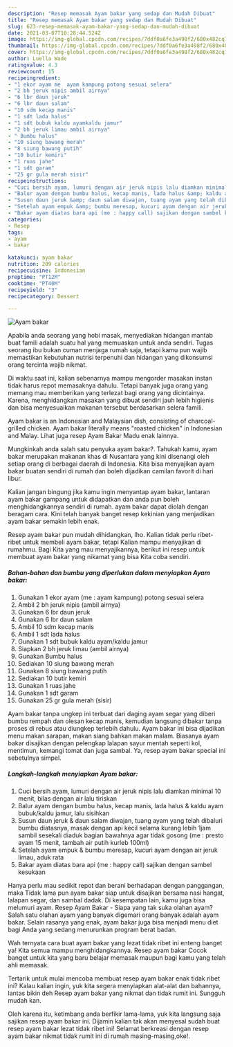 ```yaml
---
description: "Resep memasak Ayam bakar yang sedap dan Mudah Dibuat"
title: "Resep memasak Ayam bakar yang sedap dan Mudah Dibuat"
slug: 623-resep-memasak-ayam-bakar-yang-sedap-dan-mudah-dibuat
date: 2021-03-07T10:28:44.524Z
image: https://img-global.cpcdn.com/recipes/7ddf0a6fe3a498f2/680x482cq70/ayam-bakar-foto-resep-utama.jpg
thumbnail: https://img-global.cpcdn.com/recipes/7ddf0a6fe3a498f2/680x482cq70/ayam-bakar-foto-resep-utama.jpg
cover: https://img-global.cpcdn.com/recipes/7ddf0a6fe3a498f2/680x482cq70/ayam-bakar-foto-resep-utama.jpg
author: Luella Wade
ratingvalue: 4.3
reviewcount: 15
recipeingredient:
- "1 ekor ayam me  ayam kampung potong sesuai selera"
- "2 bh jeruk nipis ambil airnya"
- "6 lbr daun jeruk"
- "6 lbr daun salam"
- "10 sdm kecap manis"
- "1 sdt lada halus"
- "1 sdt bubuk kaldu ayamkaldu jamur"
- "2 bh jeruk limau ambil airnya"
- " Bumbu halus"
- "10 siung bawang merah"
- "8 siung bawang putih"
- "10 butir kemiri"
- "1 ruas jahe"
- "1 sdt garam"
- "25 gr gula merah sisir"
recipeinstructions:
- "Cuci bersih ayam, lumuri dengan air jeruk nipis lalu diamkan minimal 10 menit, bilas dengan air lalu tiriskan"
- "Balur ayam dengan bumbu halus, kecap manis, lada halus &amp; kaldu ayam bubuk/kaldu jamur, lalu sisihkan"
- "Susun daun jeruk &amp; daun salam diwajan, tuang ayam yang telah dibaluri bumbu diatasnya, masak dengan api kecil selama kurang lebih 1jam sambil sesekali diaduk bagian bawahnya agar tidak gosong (me : presto ayam 15 menit, tambah air putih kurleb 100ml)"
- "Setelah ayam empuk &amp; bumbu meresap, kucuri ayam dengan air jeruk limau, aduk rata"
- "Bakar ayam diatas bara api (me : happy call) sajikan dengan sambel kesukaan"
categories:
- Resep
tags:
- ayam
- bakar

katakunci: ayam bakar 
nutrition: 209 calories
recipecuisine: Indonesian
preptime: "PT12M"
cooktime: "PT40M"
recipeyield: "3"
recipecategory: Dessert

---
```



![Ayam bakar](https://img-global.cpcdn.com/recipes/7ddf0a6fe3a498f2/680x482cq70/ayam-bakar-foto-resep-utama.jpg)

Apabila anda seorang yang hobi masak, menyediakan hidangan mantab buat famili adalah suatu hal yang memuaskan untuk anda sendiri. Tugas seorang ibu bukan cuman menjaga rumah saja, tetapi kamu pun wajib memastikan kebutuhan nutrisi terpenuhi dan hidangan yang dikonsumsi orang tercinta wajib nikmat.

Di waktu  saat ini, kalian sebenarnya mampu mengorder masakan instan tidak harus repot memasaknya dahulu. Tetapi banyak juga orang yang memang mau memberikan yang terlezat bagi orang yang dicintainya. Karena, menghidangkan masakan yang dibuat sendiri jauh lebih higienis dan bisa menyesuaikan makanan tersebut berdasarkan selera famili. 

Ayam bakar is an Indonesian and Malaysian dish, consisting of charcoal-grilled chicken. Ayam bakar literally means &#34;roasted chicken&#34; in Indonesian and Malay. Lihat juga resep Ayam Bakar Madu enak lainnya.

Mungkinkah anda salah satu penyuka ayam bakar?. Tahukah kamu, ayam bakar merupakan makanan khas di Nusantara yang kini disenangi oleh setiap orang di berbagai daerah di Indonesia. Kita bisa menyajikan ayam bakar buatan sendiri di rumah dan boleh dijadikan camilan favorit di hari libur.

Kalian jangan bingung jika kamu ingin menyantap ayam bakar, lantaran ayam bakar gampang untuk didapatkan dan anda pun boleh menghidangkannya sendiri di rumah. ayam bakar dapat diolah dengan beragam cara. Kini telah banyak banget resep kekinian yang menjadikan ayam bakar semakin lebih enak.

Resep ayam bakar pun mudah dihidangkan, lho. Kalian tidak perlu ribet-ribet untuk membeli ayam bakar, tetapi Kalian mampu menyajikan di rumahmu. Bagi Kita yang mau menyajikannya, berikut ini resep untuk membuat ayam bakar yang nikamat yang bisa Kita coba sendiri.

<!--inarticleads1-->

##### Bahan-bahan dan bumbu yang diperlukan dalam menyiapkan Ayam bakar:

1. Gunakan 1 ekor ayam (me : ayam kampung) potong sesuai selera
1. Ambil 2 bh jeruk nipis (ambil airnya)
1. Gunakan 6 lbr daun jeruk
1. Gunakan 6 lbr daun salam
1. Ambil 10 sdm kecap manis
1. Ambil 1 sdt lada halus
1. Gunakan 1 sdt bubuk kaldu ayam/kaldu jamur
1. Siapkan 2 bh jeruk limau (ambil airnya)
1. Gunakan  Bumbu halus
1. Sediakan 10 siung bawang merah
1. Gunakan 8 siung bawang putih
1. Sediakan 10 butir kemiri
1. Gunakan 1 ruas jahe
1. Gunakan 1 sdt garam
1. Gunakan 25 gr gula merah (sisir)


Ayam bakar tanpa ungkep ini terbuat dari daging ayam segar yang diberi bumbu rempah dan olesan kecap manis, kemudian langsung dibakar tanpa proses di rebus atau diungkep terlebih dahulu. Ayam bakar ini bisa dijadikan menu makan sarapan, makan siang bahkan makan malam. Biasanya ayam bakar disajikan dengan pelengkap lalapan sayur mentah seperti kol, mentimun, kemangi tomat dan juga sambal. Ya, resep ayam bakar special ini sebetulnya simpel. 

<!--inarticleads2-->

##### Langkah-langkah menyiapkan Ayam bakar:

1. Cuci bersih ayam, lumuri dengan air jeruk nipis lalu diamkan minimal 10 menit, bilas dengan air lalu tiriskan
1. Balur ayam dengan bumbu halus, kecap manis, lada halus &amp; kaldu ayam bubuk/kaldu jamur, lalu sisihkan
1. Susun daun jeruk &amp; daun salam diwajan, tuang ayam yang telah dibaluri bumbu diatasnya, masak dengan api kecil selama kurang lebih 1jam sambil sesekali diaduk bagian bawahnya agar tidak gosong (me : presto ayam 15 menit, tambah air putih kurleb 100ml)
1. Setelah ayam empuk &amp; bumbu meresap, kucuri ayam dengan air jeruk limau, aduk rata
1. Bakar ayam diatas bara api (me : happy call) sajikan dengan sambel kesukaan


Hanya perlu mau sedikit repot dan berani berhadapan dengan panggangan, maka Tidak lama pun ayam bakar siap untuk disajikan bersama nasi hangat, lalapan segar, dan sambal dadak. Di kesempatan lain, kamu juga bisa melumuri ayam. Resep Ayam Bakar - Siapa yang tak suka olahan ayam? Salah satu olahan ayam yang banyak digemari orang banyak adalah ayam bakar. Selain rasanya yang enak, ayam bakar juga bisa menjadi menu diet bagi Anda yang sedang menurunkan program berat badan. 

Wah ternyata cara buat ayam bakar yang lezat tidak ribet ini enteng banget ya! Kita semua mampu menghidangkannya. Resep ayam bakar Cocok banget untuk kita yang baru belajar memasak maupun bagi kamu yang telah ahli memasak.

Tertarik untuk mulai mencoba membuat resep ayam bakar enak tidak ribet ini? Kalau kalian ingin, yuk kita segera menyiapkan alat-alat dan bahannya, lantas bikin deh Resep ayam bakar yang nikmat dan tidak rumit ini. Sungguh mudah kan. 

Oleh karena itu, ketimbang anda berfikir lama-lama, yuk kita langsung saja sajikan resep ayam bakar ini. Dijamin kalian tak akan menyesal sudah buat resep ayam bakar lezat tidak ribet ini! Selamat berkreasi dengan resep ayam bakar nikmat tidak rumit ini di rumah masing-masing,oke!.

